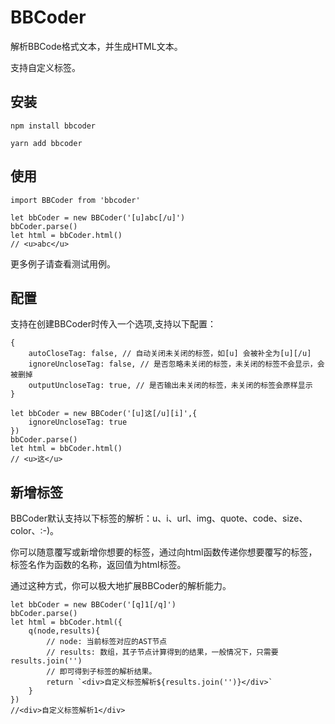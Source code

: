 # BBCoder
解析BBCode格式文本，并生成HTML文本。

支持自定义标签。

## 安装

`npm install bbcoder`

`yarn add bbcoder`

## 使用

```
import BBCoder from 'bbcoder'

let bbCoder = new BBCoder('[u]abc[/u]')
bbCoder.parse()
let html = bbCoder.html()
// <u>abc</u>
```

更多例子请查看测试用例。

## 配置
支持在创建BBCoder时传入一个选项,支持以下配置：
```
{
    autoCloseTag: false, // 自动关闭未关闭的标签，如[u] 会被补全为[u][/u]
    ignoreUncloseTag: false, // 是否忽略未关闭的标签，未关闭的标签不会显示，会被删掉
    outputUncloseTag: true, // 是否输出未关闭的标签，未关闭的标签会原样显示
}
```

```
let bbCoder = new BBCoder('[u]这[/u][i]',{
    ignoreUncloseTag: true
})
bbCoder.parse()
let html = bbCoder.html()
// <u>这</u>
```

## 新增标签
BBCoder默认支持以下标签的解析：u、i、url、img、quote、code、size、color、:-)。

你可以随意覆写或新增你想要的标签，通过向html函数传递你想要覆写的标签，标签名作为函数的名称，返回值为html标签。

通过这种方式，你可以极大地扩展BBCoder的解析能力。

```
let bbCoder = new BBCoder('[q]1[/q]')
bbCoder.parse()
let html = bbCoder.html({
    q(node,results){
        // node: 当前标签对应的AST节点
        // results: 数组，其子节点计算得到的结果，一般情况下，只需要results.join('')
        // 即可得到子标签的解析结果。
        return `<div>自定义标签解析${results.join('')}</div>`
    }
})
//<div>自定义标签解析1</div>
```
